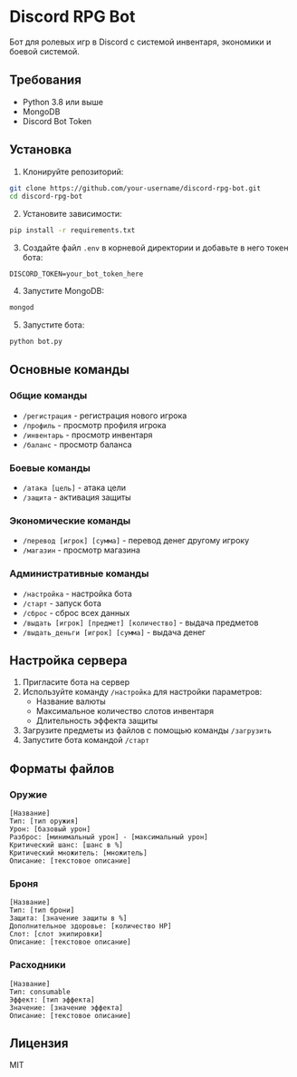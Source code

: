 # Discord RPG Bot

Бот для ролевых игр в Discord с системой инвентаря, экономики и боевой системой.

## Требования

- Python 3.8 или выше
- MongoDB
- Discord Bot Token

## Установка

1. Клонируйте репозиторий:
```bash
git clone https://github.com/your-username/discord-rpg-bot.git
cd discord-rpg-bot
```

2. Установите зависимости:
```bash
pip install -r requirements.txt
```

3. Создайте файл `.env` в корневой директории и добавьте в него токен бота:
```
DISCORD_TOKEN=your_bot_token_here
```

4. Запустите MongoDB:
```bash
mongod
```

5. Запустите бота:
```bash
python bot.py
```

## Основные команды

### Общие команды
- `/регистрация` - регистрация нового игрока
- `/профиль` - просмотр профиля игрока
- `/инвентарь` - просмотр инвентаря
- `/баланс` - просмотр баланса

### Боевые команды
- `/атака [цель]` - атака цели
- `/защита` - активация защиты

### Экономические команды
- `/перевод [игрок] [сумма]` - перевод денег другому игроку
- `/магазин` - просмотр магазина

### Административные команды
- `/настройка` - настройка бота
- `/старт` - запуск бота
- `/сброс` - сброс всех данных
- `/выдать [игрок] [предмет] [количество]` - выдача предметов
- `/выдать_деньги [игрок] [сумма]` - выдача денег

## Настройка сервера

1. Пригласите бота на сервер
2. Используйте команду `/настройка` для настройки параметров:
   - Название валюты
   - Максимальное количество слотов инвентаря
   - Длительность эффекта защиты
3. Загрузите предметы из файлов с помощью команды `/загрузить`
4. Запустите бота командой `/старт`

## Форматы файлов

### Оружие
```
[Название]
Тип: [тип оружия]
Урон: [базовый урон]
Разброс: [минимальный урон] - [максимальный урон]
Критический шанс: [шанс в %]
Критический множитель: [множитель]
Описание: [текстовое описание]
```

### Броня
```
[Название]
Тип: [тип брони]
Защита: [значение защиты в %]
Дополнительное здоровье: [количество HP]
Слот: [слот экипировки]
Описание: [текстовое описание]
```

### Расходники
```
[Название]
Тип: consumable
Эффект: [тип эффекта]
Значение: [значение эффекта]
Описание: [текстовое описание]
```

## Лицензия

MIT 